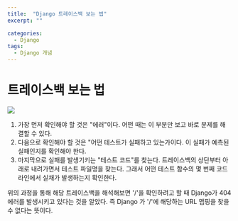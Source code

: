 ```yaml
---
title:  "Django 트레이스백 보는 법"
excerpt: ""

categories:
  - Django
tags:
  - Django 개념
---
```


# 트레이스백 보는 법

<img src="https://drive.google.com/uc?export=view&id=1q8GXbS8MWTbHQybH-0FBNbAQVr11XbyA">

1. 가장 먼저 확인해야 할 것은 "에러"이다. 어떤 때는 이 부분만 보고 바로 문제를 해결할 수 있다.
2. 다음으로 확인해야 할 것은 "어떤 테스트가 실패하고 있는가이다. 이 실패가 예측된 실패인지를 확인해야 한다.
3. 마지막으로 실패를 발생기키는 "테스트 코드"를 찾는다. 트레이스백의 상단부터 아래로 내려가면서 테스트 파일명을 찾는다. 그래서 어떤 테스트 함수의 몇 번째 코드 라인에서 실채가 발생하는지 확인한다.

위의 과정을 통해 해당 트레이스백을 해석해보면 '/'을 확인하려고 할 때 Django가 404 에러를 발생시키고 있다는 것을 알았다. 즉 Django 가 '/'에 해당하는 URL 맵핑을 찾을 수 없다는 뜻이다.